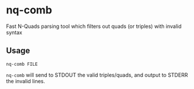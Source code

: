 # nq-comb
Fast N-Quads parsing tool which filters out quads (or triples)  with invalid syntax

## Usage

```
nq-comb FILE
```

`nq-comb` will send to STDOUT the valid triples/quads, and output to STDERR the invalid lines.

